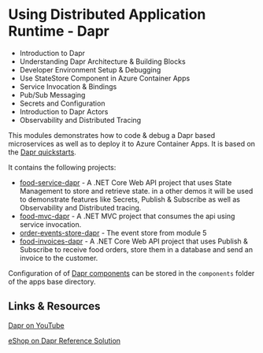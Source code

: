 # Using Distributed Application Runtime - Dapr

- Introduction to Dapr 
- Understanding Dapr Architecture & Building Blocks
- Developer Environment Setup & Debugging 
- Use StateStore Component in Azure Container Apps
- Service Invocation & Bindings
- Pub/Sub Messaging
- Secrets and Configuration
- Introduction to Dapr Actors
- Observability and Distributed Tracing

This modules demonstrates how to code & debug a Dapr based microservices as well as to deploy it to Azure Container Apps. It is based on the [Dapr quickstarts](https://docs.dapr.io/getting-started/quickstarts/). 

It contains the following projects:

- [food-service-dapr](../00-app/food-service-dapr/) - A .NET Core Web API project that uses State Management to store and retrieve state. in a other demos it will be used to demonstrate features like Secrets, Publish & Subscribe as well as Observability and Distributed tracing. 
- [food-mvc-dapr](../00-app/food-mvc-dapr/) - A .NET MVC project that consumes the api using service invocation.
- [order-events-store-dapr](../00-app/order-events-store-dapr/) - The event store from module 5
- [food-invoices-dapr](../00-app/food-invoices-dapr/) - A .NET Core Web API project that uses Publish & Subscribe to receive food orders, store them in a database and send an invoice to the customer.

Configuration of of [Dapr components](https://docs.dapr.io/concepts/components-concept/) can be stored in the `components` folder of the apps base directory.

## Links & Resources

[Dapr on YouTube](https://www.youtube.com/channel/UCtpSQ9BLB_3EXdWAUQYwnRA)

[eShop on Dapr Reference Solution](https://learn.microsoft.com/en-us/dotnet/architecture/dapr-for-net-developers/reference-application)
